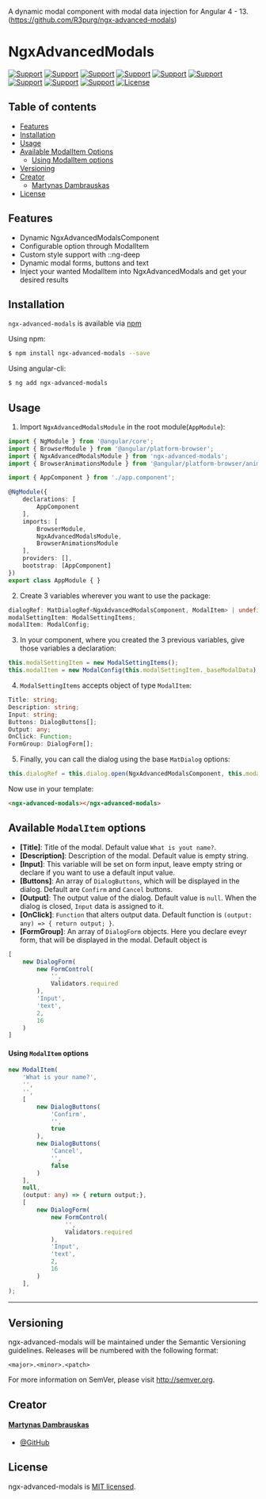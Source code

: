 A dynamic modal component with modal data injection for Angular 4 - 13. (https://github.com/R3purg/ngx-advanced-modals)

# NgxAdvancedModals

[![Support](https://img.shields.io/badge/Support-Angular%204%2B-blue.svg?style=flat-square)]() [![Support](https://img.shields.io/badge/Support-Angular%205%2B-blue.svg?style=flat-square)]() [![Support](https://img.shields.io/badge/Support-Angular%206%2B-blue.svg?style=flat-square)]() [![Support](https://img.shields.io/badge/Support-Angular%207%2B-blue.svg?style=flat-square)]() [![Support](https://img.shields.io/badge/Support-Angular%208%2B-blue.svg?style=flat-square)]() [![Support](https://img.shields.io/badge/Support-Angular%209%2B-blue.svg?style=flat-square)]() [![Support](https://img.shields.io/badge/Support-Angular%2010%2B-blue.svg?style=flat-square)]() [![Support](https://img.shields.io/badge/Support-Angular%2011%2B-blue.svg?style=flat-square)]() [![Support](https://img.shields.io/badge/Support-Angular%2012%2B-blue.svg?style=flat-square)]() [![License](https://img.shields.io/badge/license-MIT-blue.svg?style=flat-square)]()

## Table of contents

- [Features](#features)
- [Installation](#installation)
- [Usage](#usage)
- [Available ModalItem Options](#available-modalitem-options)
  - [Using ModalItem options](#using-modalitem-options)
- [Versioning](#versioning)
- [Creator](#creator)
  - [Martynas Dambrauskas](#martynas-dambrauskas)
- [License](#license)

## Features

- Dynamic NgxAdvancedModalsComponent
- Configurable option through ModalItem
- Custom style support with ::ng-deep
- Dynamic modal forms, buttons and text
- Inject your wanted ModalItem into NgxAdvancedModals and get your desired results

## Installation

`ngx-advanced-modals` is available via [npm](https://www.npmjs.com/package/ngx-advanced-modals)

Using npm:

```bash
$ npm install ngx-advanced-modals --save
```

Using angular-cli:

```bash
$ ng add ngx-advanced-modals
```

## Usage

1. Import `NgxAdvancedModalsModule` in the root module(`AppModule`):

```typescript
import { NgModule } from '@angular/core';
import { BrowserModule } from '@angular/platform-browser';
import { NgxAdvancedModalsModule } from 'ngx-advanced-modals';
import { BrowserAnimationsModule } from '@angular/platform-browser/animations';

import { AppComponent } from './app.component';

@NgModule({
	declarations: [
		AppComponent
	],
	imports: [
		BrowserModule,
		NgxAdvancedModalsModule,
		BrowserAnimationsModule
	],
	providers: [],
	bootstrap: [AppComponent]
})
export class AppModule { }
```

2. Create 3 variables wherever you want to use the package:
```typescript
dialogRef: MatDialogRef<NgxAdvancedModalsComponent, ModalItem> | undefined;
modalSettingItem: ModalSettingItems;
modalItem: ModalConfig;
```

3. In your component, where you created the 3 previous variables, give those variables a declaration:
```typescript
this.modalSettingItem = new ModalSettingItems();
this.modalItem = new ModalConfig(this.modalSettingItem._baseModalData);
```

4. `ModalSettingItems` accepts object of type `ModalItem`:

```typescript
Title: string;
Description: string;
Input: string;
Buttons: DialogButtons[];
Output: any;
OnClick: Function;
FormGroup: DialogForm[];
```

5. Finally, you can call the dialog using the base `MatDialog` options:
```typescript
this.dialogRef = this.dialog.open(NgxAdvancedModalsComponent, this.modalItem);
```

Now use in your template:
```html
<ngx-advanced-modals></ngx-advanced-modals>
```

## Available `ModalItem` options

- **[Title]**: Title of the modal. Default value `What is yout name?`.
- **[Description]**: Description of the modal. Default value is empty string.
- **[Input]**: This variable will be set on form input, leave empty string or declare if you want to use a default input value.
- **[Buttons]**: An array of `DialogButtons`, which will be displayed in the dialog. Default are `Confirm` and `Cancel` buttons.
- **[Output]**: The output value of the dialog. Default value is `null`. When the dialog is closed, `Input` data is assigned to it.
- **[OnClick]**: `Function` that alters output data. Default function is `(output: any) => { return output; }`.
- **[FormGroup]**: An array of `DialogForm` objects. Here you declare eveyr form, that will be displayed in the modal. Default object is
```typescript
[
	new DialogForm(
		new FormControl(
			'',
			Validators.required
		),
		'Input',
		'text',
		2,
		16
	)
]
```

#### Using `ModalItem` options

```typescript
new ModalItem(
	'What is your name?',
	'',
	'',
	[
		new DialogButtons(
			'Confirm',
			'',
			true
		),
		new DialogButtons(
			'Cancel',
			'',
			false
		)
	],
	null,
	(output: any) => { return output;},
	[
		new DialogForm(
			new FormControl(
				'',
				Validators.required
			),
			'Input',
			'text',
			2,
			16
		)
	],
);
```

---

## Versioning

ngx-advanced-modals will be maintained under the Semantic Versioning guidelines.
Releases will be numbered with the following format:

`<major>.<minor>.<patch>`

For more information on SemVer, please visit http://semver.org.

## Creator

#### [Martynas Dambrauskas](mailto:marcius989@gmail.com)

- [@GitHub](https://github.com/R3purg)

## License

ngx-advanced-modals is [MIT licensed](./LICENSE).
